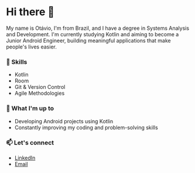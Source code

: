 # Hi there 👋  

My name is Otávio, I'm from Brazil, and I have a degree in Systems Analysis and Development. I'm currently studying Kotlin and aiming to become a Junior Android Engineer, building meaningful applications that make people's lives easier.  

### 🚀 Skills  
- Kotlin  
- Room  
- Git & Version Control  
- Agile Methodologies  

### 🌱 What I'm up to  
- Developing Android projects using Kotlin  
- Constantly improving my coding and problem-solving skills  

### 📫 Let's connect  
- [LinkedIn](https://www.linkedin.com/in/dutraotavio/)  
- [Email](mailto:dutra.otavio@gmail.com)  
